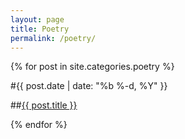 ```yaml
---
layout: page
title: Poetry
permalink: /poetry/
---
```


{% for post in site.categories.poetry %}

#<span class="post-meta">{{ post.date | date: "%b %-d, %Y" }}</span>

##<a class="post-link" href="{{ post.url | prepend: site.baseurl }}">{{ post.title }}</a>

{% endfor %}